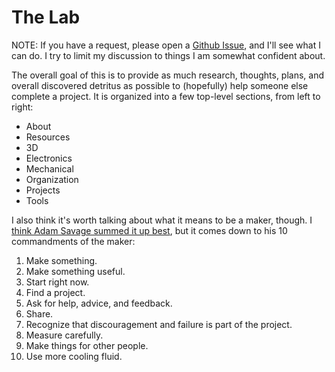 # The Lab

NOTE: If you have a request, please open a [Github
Issue](https://github.com/rebma-io/lab/issues), and I'll see what I can
do. I try to limit my discussion to things I am somewhat confident
about. 

The overall goal of this is to provide as much research, thoughts, plans, and
overall discovered detritus as possible to (hopefully) help someone else
complete a project. It is organized into a few top-level sections, from
left to right:

* About
* Resources
* 3D
* Electronics
* Mechanical
* Organization
* Projects
* Tools

I also think it's worth talking about what it means to be a maker,
though. I [think Adam Savage summed it up
best](https://www.youtube.com/watch?v=ER7rhQ7N69k), but it comes down to
his 10 commandments of the maker:

1. Make something.
2. Make something useful.
3. Start right now.
4. Find a project.
5. Ask for help, advice, and feedback.
6. Share.
7. Recognize that discouragement and failure is part of the project.
8. Measure carefully.
9. Make things for other people.
10. Use more cooling fluid.